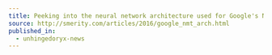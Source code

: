 ```yaml
---
title: Peeking into the neural network architecture used for Google's Neural Machine Translation
source: http://smerity.com/articles/2016/google_nmt_arch.html
published_in:
  - unhingedoryx-news
---
```

